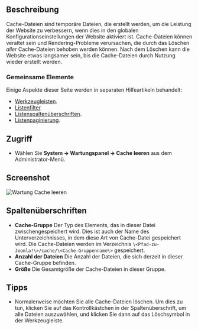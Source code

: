 <!-- Filename: Help4.x:Maintenance:_Clear_Cache / Display title: Wartung: Cache leeren -->

## Beschreibung

Cache-Dateien sind temporäre Dateien, die erstellt werden, um die Leistung der Website zu verbessern, wenn dies in den globalen Konfigurationseinstellungen der Website aktiviert ist. Cache-Dateien können veraltet sein und Rendering-Probleme verursachen, die durch das Löschen *aller* Cache-Dateien behoben werden können. Nach dem Löschen kann die Website etwas langsamer sein, bis die Cache-Dateien durch Nutzung wieder erstellt werden.

### Gemeinsame Elemente

Einige Aspekte dieser Seite werden in separaten Hilfeartikeln behandelt:

* [Werkzeugleisten](jdocmanual?article=help/common-elements/toolbars).
* [Listenfilter](jdocmanual?article=help/common-elements/list-filters).
* [Listenspaltenüberschriften](jdocmanual?article=help/common-elements/list-column-headers).
* [Listenpaginierung](jdocmanual?article=help/common-elements/list-pagination).

## Zugriff

- Wählen Sie **System → Wartungspanel → Cache leeren** aus dem Administrator-Menü.

## Screenshot

![Wartung Cache leeren](../../../de/images/maintenance/maintenance-clear-cache.png)

## Spaltenüberschriften

- **Cache-Gruppe** Der Typ des Elements, das in dieser Datei zwischengespeichert wird. Dies ist auch der Name des Unterverzeichnisses, in dem diese Art von Cache-Datei gespeichert wird. Die Cache-Dateien werden im Verzeichnis `\<Pfad-zu-Joomla!\>/cache/\<Cache-Gruppenname\>` gespeichert.
- **Anzahl der Dateien** Die Anzahl der Dateien, die sich derzeit in dieser Cache-Gruppe befinden.
- **Größe** Die Gesamtgröße der Cache-Dateien in dieser Gruppe.

## Tipps

- Normalerweise möchten Sie alle Cache-Dateien löschen. Um dies zu tun, klicken Sie auf das Kontrollkästchen in der Spaltenüberschrift, um alle Dateien auszuwählen, und klicken Sie dann auf das Löschsymbol in der Werkzeugleiste.